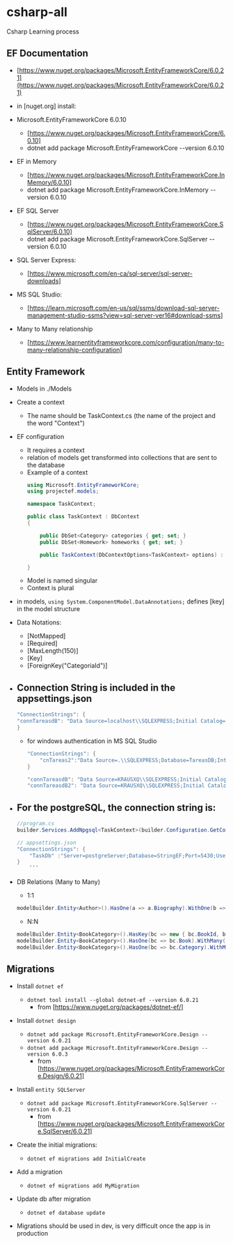 # csharp-all
Csharp Learning process


## EF Documentation

- [https://www.nuget.org/packages/Microsoft.EntityFrameworkCore/6.0.21](https://www.nuget.org/packages/Microsoft.EntityFrameworkCore/6.0.21)

- in [nuget.org] install:
- Microsoft.EntityFrameworkCore 6.0.10
    - [https://www.nuget.org/packages/Microsoft.EntityFrameworkCore/6.0.10]
    - dotnet add package Microsoft.EntityFrameworkCore --version 6.0.10

- EF in Memory
    - [https://www.nuget.org/packages/Microsoft.EntityFrameworkCore.InMemory/6.0.10]
    - dotnet add package Microsoft.EntityFrameworkCore.InMemory --version 6.0.10

- EF SQL Server
    - [https://www.nuget.org/packages/Microsoft.EntityFrameworkCore.SqlServer/6.0.10]
    - dotnet add package Microsoft.EntityFrameworkCore.SqlServer --version 6.0.10

- SQL Server Express:
    - [https://www.microsoft.com/en-ca/sql-server/sql-server-downloads]

- MS SQL Studio:
    - [https://learn.microsoft.com/en-us/sql/ssms/download-sql-server-management-studio-ssms?view=sql-server-ver16#download-ssms]

- Many to Many relationship 
    - [https://www.learnentityframeworkcore.com/configuration/many-to-many-relationship-configuration]


## Entity Framework

- Models in ./Models
- Create a context
    - The name should be TaskContext.cs (the name of the project and the word "Context")

- EF configuration
    - It requires a context
    - relation of models get transformed into collections that are sent to the database
    - Example of a context
        ```cs
        using Microsoft.EntityFrameworkCore;
        using projectef.models;

        namespace TaskContext;

        public class TaskContext : DbContext
        {

            public DbSet<Category> categories { get; set; }
            public DbSet<Homework> homeworks { get; set; }

            public TaskContext(DbContextOptions<TaskContext> options) : base(options) { }

        }
        ```
    - Model is named singular
    - Context is plural

- in models, `using System.ComponentModel.DataAnnotations;` defines [key] in the model structure
- Data Notations:
    - [NotMapped]
    - [Required]
    - [MaxLength(150)]
    - [Key]
    - [ForeignKey("CategoriaId")]

- Connection String is included in the **appsettings.json**
    - 
    ```cs
    "ConnectionStrings": {
    "connTareasdB": "Data Source=localhost\\SQLEXPRESS;Initial Catalog=TareasDb;user id=admin;password=passHere"
    }
    ```
    - for windows authentication in MS SQL Studio
        ```cs
        "ConnectionStrings": {
            "cnTareas2":"Data Source=.\\SQLEXPRESS;Database=TareasDB;Integrated Security=True"
        }
        ```
        ```cs
        "connTareasdB": "Data Source=KRAUSXQ\\SQLEXPRESS;Initial Catalog=TareasDb1;user id=admin;password=passw0rd",
        "connTareasdB2": "Data Source=KRAUSXQ\\SQLEXPRESS;Initial Catalog=ToDosDb2;Trusted_Connection=True;TrustServerCertificate=true;"
        ```

- For the postgreSQL, the connection string is:
    - 
    ```cs
    //program.cs
    builder.Services.AddNpgsql<TaskContext>(builder.Configuration.GetConnectionString("TaskDb"));

    // appsettings.json
    "ConnectionStrings": {
        "TaskDb" :"Server=postgreServer;Database=StringEF;Port=5430;Username =my_user;Password=root;Host=localhost;"
    }
        ```

- DB Relations (Many to Many)
    - 1:1
    ```cs
    modelBuilder.Entity<Author>().HasOne(a => a.Biography).WithOne(b => b.Author).HasForeignKey<AuthorBiography>(b => b.AuthorRef);
    ```
    - N:N
    ```cs
    modelBuilder.Entity<BookCategory>().HasKey(bc => new { bc.BookId, bc.CategoryId });
    modelBuilder.Entity<BookCategory>().HasOne(bc => bc.Book).WithMany(b => b.BookCategories).HasForeignKey(bc => bc.BookId);
    modelBuilder.Entity<BookCategory>().HasOne(bc => bc.Category).WithMany(c => c.BookCategories).HasForeignKey(bc => bc.CategoryId);
    ```


## Migrations

- Install `dotnet ef`
    - `dotnet tool install --global dotnet-ef --version 6.0.21`
        - from [https://www.nuget.org/packages/dotnet-ef/]

- Install `dotnet design`
    - `dotnet add package Microsoft.EntityFrameworkCore.Design --version 6.0.21`
    - `dotnet add package Microsoft.EntityFrameworkCore.Design --version 6.0.3`
        - from [https://www.nuget.org/packages/Microsoft.EntityFrameworkCore.Design/6.0.21]

- Install `entity SQLServer`
    - `dotnet add package Microsoft.EntityFrameworkCore.SqlServer --version 6.0.21`
        - from [https://www.nuget.org/packages/Microsoft.EntityFrameworkCore.SqlServer/6.0.21]


- Create the initial migrations:
    - `dotnet ef migrations add InitialCreate`
- Add a migration
    - `dotnet ef migrations add MyMigration`
- Update db after migration
    - `dotnet ef database update`

- Migrations should be used in dev, is very difficult once the app is in production










